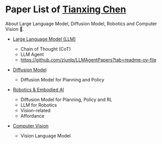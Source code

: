# Paper List of [Tianxing Chen](https://chen-tianxing.github.io)
About Large Language Model, Diffusion Model, Robotics and Computer Vision 📝.

* [Large Language Model (LLM)](./topics/llm.md)
  * Chain of Thought (CoT)
  * LLM Agent
  * https://github.com/zjunlp/LLMAgentPapers?tab=readme-ov-file


* [Diffusion Model](./topics/diffusion_model.md)
  * Diffusion Model for Planning and Policy

* [Robotics & Embodied AI](./topics/robotics_embodiedai.md)
  * Diffusion Model for Planning, Policy and RL
  * LLM for Robotics
  * Vision-related
  * Affordance

* [Computer Vision](./topics/cv.md)
  * Vision Language Model
